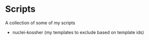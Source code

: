 # Scripts
A collection of some of my scripts
- nuclei-kossher (my templates to exclude based on template ids)
